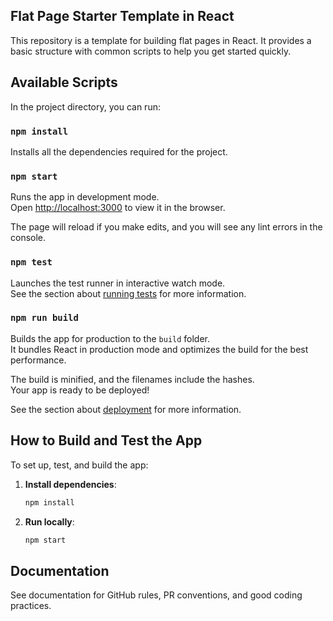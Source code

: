 ## Flat Page Starter Template in React

This repository is a template for building flat pages in React. It provides a basic structure with common scripts to help you get started quickly.

## Available Scripts

In the project directory, you can run:

### `npm install`

Installs all the dependencies required for the project.

### `npm start`

Runs the app in development mode.\
Open [http://localhost:3000](http://localhost:3000) to view it in the browser.

The page will reload if you make edits, and you will see any lint errors in the console.

### `npm test`

Launches the test runner in interactive watch mode.\
See the section about [running tests](https://facebook.github.io/create-react-app/docs/running-tests) for more information.

### `npm run build`

Builds the app for production to the `build` folder.\
It bundles React in production mode and optimizes the build for the best performance.

The build is minified, and the filenames include the hashes.\
Your app is ready to be deployed!

See the section about [deployment](https://facebook.github.io/create-react-app/docs/deployment) for more information.


## How to Build and Test the App

To set up, test, and build the app:

1. **Install dependencies**:

   ```bash
   npm install

2. **Run locally**:
   ```bash
   npm start


## Documentation

See documentation for GitHub rules, PR conventions, and good coding practices.
